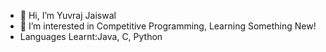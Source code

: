 - 👋 Hi, I’m Yuvraj Jaiswal
- 👀 I’m interested in Competitive Programming, Learning Something New!
- Languages Learnt:Java, C, Python



<!---
YuvrajJais9257/YuvrajJais9257 is a ✨ special ✨ repository because its `README.md` (this file) appears on your GitHub profile.
You can click the Preview link to take a look at your changes.
--->
